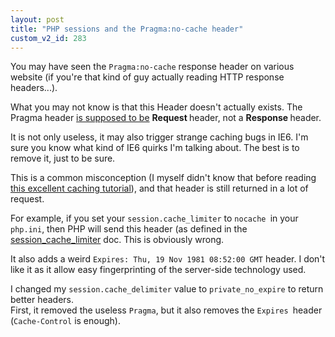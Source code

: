```yaml
---
layout: post
title: "PHP sessions and the Pragma:no-cache header"
custom_v2_id: 283
---
```


<p>You may have seen the <code>Pragma:no-cache</code> response header on various website (if you're that kind of guy actually reading HTTP response headers...).</p>
<p>What you may not know is that this Header doesn't actually exists. The Pragma header <a href="http://www.w3.org/Protocols/rfc2616/rfc2616-sec14.html#sec14.32" target="_blank">is supposed to be</a> <strong>Request </strong>header, not a <strong>Response </strong>header.</p>
<p>It is not only useless, it may also trigger strange caching bugs in IE6.  I'm sure you know what kind of IE6 quirks I'm talking about. The best  is to remove it, just to be sure.</p>
<p>This is a common misconception (I myself didn't know that before reading <a href="http://www.mnot.net/cache_docs/" target="_blank">this excellent caching tutorial</a>), and that header is still returned in a lot of request.</p>
<p>For example, if you set your <code>session.cache_limiter</code> to <code>nocache </code>in your <code>php.ini</code>, then PHP will send this header (as defined in the <a href="http://ca.php.net/manual/en/function.session-cache-limiter.php" target="_blank">session_cache_limiter</a> doc. This is obviously wrong.</p>
<p>It also adds a weird <code>Expires: Thu, 19 Nov 1981 08:52:00 GMT</code> header. I don't like it as it allow easy fingerprinting of the server-side technology used.</p>
<p>I changed my <code>session.cache_delimiter</code> value to <code>private_no_expire</code> to return better headers.<br />First, it removed the useless <code>Pragma</code>, but it also removes the <code>Expires </code>header (<code>Cache-Control</code> is enough).</p>